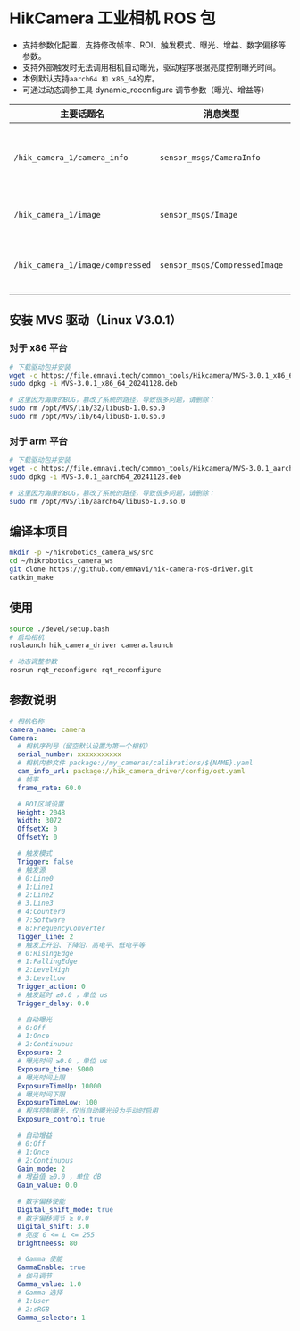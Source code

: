 # HikCamera 工业相机 ROS 包

- 支持参数化配置，支持修改帧率、ROI、触发模式、曝光、增益、数字偏移等参数。
- 支持外部触发时无法调用相机自动曝光，驱动程序根据亮度控制曝光时间。
- 本例默认支持`aarch64 和 x86_64`的库。
- 可通过动态调参工具 dynamic_reconfigure 调节参数（曝光、增益等）

| 主要话题名                        | 消息类型                      | 备注                         |
|---------------------------------|------------------------------|------------------------------|
| `/hik_camera_1/camera_info`     | `sensor_msgs/CameraInfo`     | 海康相机的内参、畸变参数等相机标定信息 |
| `/hik_camera_1/image`           | `sensor_msgs/Image`          | 海康相机的原始图像流          |
| `/hik_camera_1/image/compressed`| `sensor_msgs/CompressedImage`| 海康相机的压缩图像流（JPEG） |

## 安装 MVS 驱动（Linux V3.0.1）
### 对于 x86 平台
```bash
# 下载驱动包并安装
wget -c https://file.emnavi.tech/common_tools/Hikcamera/MVS-3.0.1_x86_64_20241128.deb
sudo dpkg -i MVS-3.0.1_x86_64_20241128.deb

# 这里因为海康的BUG，篡改了系统的路径，导致很多问题，请删除：
sudo rm /opt/MVS/lib/32/libusb-1.0.so.0
sudo rm /opt/MVS/lib/64/libusb-1.0.so.0
```

### 对于 arm 平台
```bash
# 下载驱动包并安装
wget -c https://file.emnavi.tech/common_tools/Hikcamera/MVS-3.0.1_aarch64_20241128.deb
sudo dpkg -i MVS-3.0.1_aarch64_20241128.deb

# 这里因为海康的BUG，篡改了系统的路径，导致很多问题，请删除：
sudo rm /opt/MVS/lib/aarch64/libusb-1.0.so.0
```

## 编译本项目
```bash
mkdir -p ~/hikrobotics_camera_ws/src
cd ~/hikrobotics_camera_ws
git clone https://github.com/emNavi/hik-camera-ros-driver.git
catkin_make
```

## 使用

```bash
source ./devel/setup.bash
# 启动相机
roslaunch hik_camera_driver camera.launch

# 动态调整参数
rosrun rqt_reconfigure rqt_reconfigure
```

## 参数说明

```yaml
# 相机名称
camera_name: camera
Camera:
  # 相机序列号（留空默认设置为第一个相机）
  serial_number: xxxxxxxxxxx
  # 相机内参文件 package://my_cameras/calibrations/${NAME}.yaml
  cam_info_url: package://hik_camera_driver/config/ost.yaml
  # 帧率
  frame_rate: 60.0

  # ROI区域设置
  Height: 2048
  Width: 3072
  OffsetX: 0
  OffsetY: 0

  # 触发模式
  Trigger: false
  # 触发源
  # 0:Line0
  # 1:Line1
  # 2:Line2
  # 3.Line3
  # 4:Counter0
  # 7:Software
  # 8:FrequencyConverter
  Tigger_line: 2
  # 触发上升沿、下降沿、高电平、低电平等
  # 0:RisingEdge
  # 1:FallingEdge
  # 2:LevelHigh
  # 3:LevelLow
  Trigger_action: 0
  # 触发延时 ≥0.0 ，单位 us
  Trigger_delay: 0.0

  # 自动曝光
  # 0:Off
  # 1:Once
  # 2:Continuous
  Exposure: 2
  # 曝光时间 ≥0.0 ，单位 us
  Exposure_time: 5000
  # 曝光时间上限
  ExposureTimeUp: 10000
  # 曝光时间下限
  ExposureTimeLow: 100
  # 程序控制曝光，仅当自动曝光设为手动时启用
  Exposure_control: true

  # 自动增益
  # 0:Off
  # 1:Once
  # 2:Continuous
  Gain_mode: 2
  # 增益值 ≥0.0 ，单位 dB
  Gain_value: 0.0

  # 数字偏移使能
  Digital_shift_mode: true
  # 数字偏移调节 ≥ 0.0 
  Digital_shift: 3.0
  # 亮度 0 <= L <= 255
  brightneess: 80

  # Gamma 使能
  GammaEnable: true
  # 伽马调节
  Gamma_value: 1.0
  # Gamma 选择
  # 1:User
  # 2:sRGB
  Gamma_selector: 1
```
